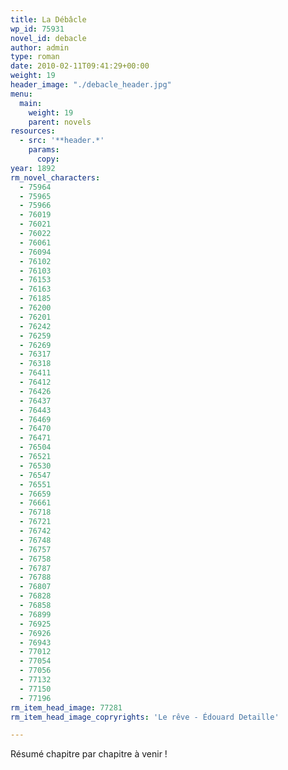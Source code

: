 ```yaml
---
title: La Débâcle
wp_id: 75931
novel_id: debacle
author: admin
type: roman
date: 2010-02-11T09:41:29+00:00
weight: 19
header_image: "./debacle_header.jpg"
menu:
  main:
    weight: 19
    parent: novels
resources:
  - src: '**header.*'
    params:
      copy:
year: 1892
rm_novel_characters:
  - 75964
  - 75965
  - 75966
  - 76019
  - 76021
  - 76022
  - 76061
  - 76094
  - 76102
  - 76103
  - 76153
  - 76163
  - 76185
  - 76200
  - 76201
  - 76242
  - 76259
  - 76269
  - 76317
  - 76318
  - 76411
  - 76412
  - 76426
  - 76437
  - 76443
  - 76469
  - 76470
  - 76471
  - 76504
  - 76521
  - 76530
  - 76547
  - 76551
  - 76659
  - 76661
  - 76718
  - 76721
  - 76742
  - 76748
  - 76757
  - 76758
  - 76787
  - 76788
  - 76807
  - 76828
  - 76858
  - 76899
  - 76925
  - 76926
  - 76943
  - 77012
  - 77054
  - 77056
  - 77132
  - 77150
  - 77196
rm_item_head_image: 77281
rm_item_head_image_copryrights: 'Le rêve - Édouard Detaille'

---
```

Résumé chapitre par chapitre à venir !